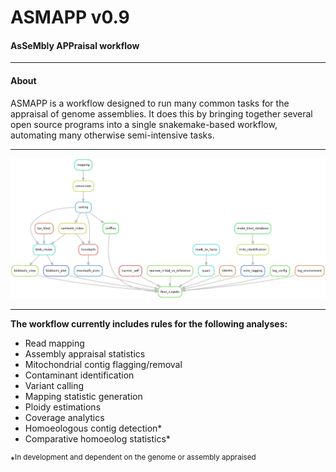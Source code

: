 # ASMAPP v0.9
#### AsSeMbly APPraisal workflow

_________________________________________________


#### About
ASMAPP is a workflow designed to run many common tasks for the appraisal of genome assemblies. It does this by bringing together several open source programs into a single snakemake-based workflow, automating many otherwise semi-intensive tasks.

_________________________________________________

![Rule graph of workflow](images/rulegraph.png)

_________________________________________________

__The workflow currently includes rules for the following analyses:__  
- Read mapping  
- Assembly appraisal statistics  
- Mitochondrial contig flagging/removal  
- Contaminant identification  
- Variant calling  
- Mapping statistic generation  
- Ploidy estimations  
- Coverage analytics  
- Homoeologous contig detection\*  
- Comparative homoeolog statistics\*

*<sup>In development and dependent on the genome or assembly appraised</sup>